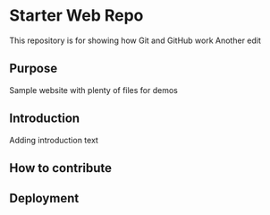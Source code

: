 # Starter Web Repo

This repository is for showing how Git and GitHub work
Another edit

## Purpose

Sample website with plenty of files for demos

## Introduction

Adding introduction text

## How to contribute

## Deployment
